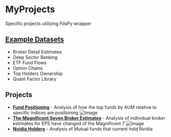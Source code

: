 # MyProjects
Specific projects utilizing FdsPy wrapper

## [Example Datasets](https://github.com/nurciuoli/MyProjects/tree/main/examples/datasets)
 - Broker Detail Estimates
 - Deep Sector Banking
 - ETF Fund Flows
 - Option Chains
 - Top Holders Ownership
 - Quant Factor Library

## Projects
- [__Fund Positioning__](https://github.com/nurciuoli/FdsPy/tree/main/analysis/Top%20Fund%20Positioning) - Analysis of how the top funds by AUM relative to specific indices are positioning
![image](https://github.com/nurciuoli/FdsPy/assets/57609455/62541bf7-0494-4d49-8d1c-0a652f109d37)
- [__The Magnificent Seven Broker Estimates__](https://github.com/nurciuoli/FdsPy/tree/main/analysis/Broker%20Estimates) - Analysis of individual broker estimates for EPS have changed of the Magnificent 7
![image](https://github.com/nurciuoli/FdsPy/assets/57609455/bd4bc743-d0d3-448b-acf5-f499065a630e)
- [__Nvidia Holders__](https://github.com/nurciuoli/FdsPy/tree/main/analysis/Nvidia%20Holder%20Analysis) - Analysis of Mutual funds that current hold Nvidia


